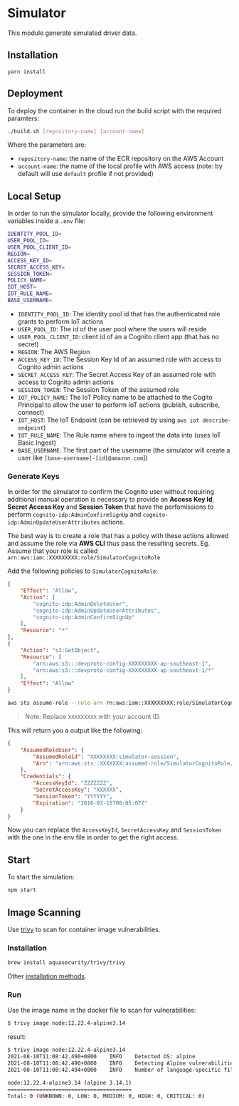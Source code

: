 # Simulator

This module generate simulated driver data.

## Installation

```
yarn install
```

## Deployment

To deploy the container in the cloud run the build script with the required paramters:

```sh
./build.sh [repository-name] [account-name]
```

Where the parameters are:

- `repository-name`: the name of the ECR repository on the AWS Account
- `account-name`: the name of the local profile with AWS access (note: by default will use `default` profile if not provided)

## Local Setup

In order to run the simulator locally, provide the following environment variables inside a `.env` file:

```sh
IDENTITY_POOL_ID=
USER_POOL_ID=
USER_POOL_CLIENT_ID=
REGION=
ACCESS_KEY_ID=
SECRET_ACCESS_KEY=
SESSION_TOKEN=
POLICY_NAME=
IOT_HOST=
IOT_RULE_NAME=
BASE_USERNAME=
```

- `IDENTITY_POOL_ID`: The identity pool id that has the authenticated role grants to perform IoT actions
- `USER_POOL_ID`: The id of the user pool where the users will reside
- `USER_POOL_CLIENT_ID`: client id of an a Cognito client app (that has no secret)
- `REGION`: The AWS Region
- `ACCESS_KEY_ID`: The Session Key Id of an assumed role with access to Cognito admin actions
- `SECRET_ACCESS_KEY`: The Secret Access Key of an assumed role with access to Cognito admin actions
- `SESSION_TOKEN`: The Session Token of the assumed role
- `IOT_POLICY_NAME`: The IoT Policy name to be attached to the Cogito Principal to allow the user to perform IoT actions (publish, subscribe, connect)
- `IOT_HOST`: The IoT Endpoint (can be retrieved by using `aws iot describe-endpoint`)
- `IOT_RULE_NAME`: The Rule name where to ingest the data into (uses IoT Basic Ingest)
- `BASE_USERNAME`: The first part of the username (the simulator will create a user like `[base-username]-[id]@amazon.com`])

### Generate Keys

In order for the simulator to confirm the Cognito user without requiring additional manual operation is necessary to provide an **Access Key Id**, **Secret Access Key** and **Session Token** that have the perfomissions to perform `cognito-idp:AdminConfirmSignUp` and `cognito-idp:AdminUpdateUserAttributes` actions.

The best way is to create a role that has a policy with these actions allowed and assume the role via **AWS CLI** thus pass the resulting secrets.
Eg. Assume that your role is called `arn:aws:iam::XXXXXXXXX:role/SimulatorCognitoRole`

Add the following policies to `SimulatorCognitoRole`:
```json
{
    "Effect": "Allow",
    "Action": [
        "cognito-idp:AdminDeleteUser",
        "cognito-idp:AdminUpdateUserAttributes",
        "cognito-idp:AdminConfirmSignUp"
    ],
    "Resource": "*"
},
{
    "Action": "s3:GetObject",
    "Resource": [
        "arn:aws:s3:::devproto-config-XXXXXXXXX-ap-southeast-1",
        "arn:aws:s3:::devproto-config-XXXXXXXXX-ap-southeast-1/*"
    ],
    "Effect": "Allow"
}
```

```sh
aws sts assume-role --role-arn rn:aws:iam::XXXXXXXXX:role/SimulatorCognitoRole --role-session-name simulator-session --profile [your-profile]
```
> Note: Replace `XXXXXXXXX` with your account ID.

This will return you a output like the following:

```json
{
    "AssumedRoleUser": {
        "AssumedRoleId": "XXXXXXXX:simulator-session",
        "Arn": "arn:aws:sts::XXXXXXX:assumed-role/SimulatorCognitoRole/simulator-session"
    },
    "Credentials": {
        "AccessKeyId": "ZZZZZZZ",
        "SecretAccessKey": "XXXXXX",
        "SessionToken": "YYYYYY",
        "Expiration": "2016-03-15T00:05:07Z"
    }
}
```

Now you can replace the `AccessKeyId`, `SecretAccessKey` and `SessionToken` with the one in the env file in order to get the right access.

## Start

To start the simulation:

```sh
npm start
```

## Image Scanning

Use [trivy](https://aquasecurity.github.io/trivy/v0.19.2/) to scan for container image vulnerabilities.

### Installation

```sh
brew install aquasecurity/trivy/trivy
```

Other [installation methods](https://aquasecurity.github.io/trivy/v0.19.2/getting-started/installation/).

### Run

Use the image name in the docker file to scan for vulnerabilities:

```sh
$ trivy image node:12.22.4-alpine3.14
```

result:

```sh
$ trivy image node:12.22.4-alpine3.14
2021-08-10T11:08:42.490+0800    INFO    Detected OS: alpine
2021-08-10T11:08:42.490+0800    INFO    Detecting Alpine vulnerabilities...
2021-08-10T11:08:42.494+0800    INFO    Number of language-specific files: 0

node:12.22.4-alpine3.14 (alpine 3.14.1)
=======================================
Total: 0 (UNKNOWN: 0, LOW: 0, MEDIUM: 0, HIGH: 0, CRITICAL: 0)
```